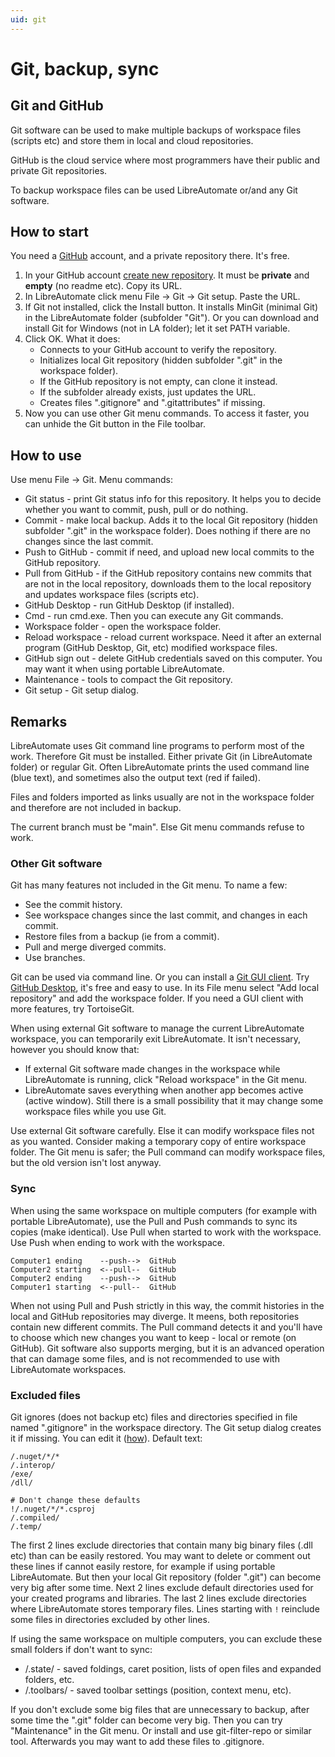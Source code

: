 ```yaml
---
uid: git
---
```


# Git, backup, sync

## Git and GitHub

Git software can be used to make multiple backups of workspace files (scripts etc) and store them in local and cloud repositories.

GitHub is the cloud service where most programmers have their public and private Git repositories.

To backup workspace files can be used LibreAutomate or/and any Git software.

## How to start

You need a [GitHub](https://github.com/) account, and a private repository there. It's free.

1. In your GitHub account [create new repository](https://github.com/new). It must be **private** and **empty** (no readme etc). Copy its URL.
2. In LibreAutomate click menu File -> Git -> Git setup. Paste the URL.
3. If Git not installed, click the Install button. It installs MinGit (minimal Git) in the LibreAutomate folder (subfolder "Git"). Or you can download and install Git for Windows (not in LA folder); let it set PATH variable.
4. Click OK. What it does:
    - Connects to your GitHub account to verify the repository.
    - Initializes local Git repository (hidden subfolder ".git" in the workspace folder).
    - If the GitHub repository is not empty, can clone it instead.
    - If the subfolder already exists, just updates the URL.
    - Creates files ".gitignore" and ".gitattributes" if missing.
5. Now you can use other Git menu commands. To access it faster, you can unhide the Git button in the File toolbar.

## How to use

Use menu File -> Git. Menu commands:

- Git status - print Git status info for this repository. It helps you to decide whether you want to commit, push, pull or do nothing.
- Commit - make local backup. Adds it to the local Git repository (hidden subfolder ".git" in the workspace folder). Does nothing if there are no changes since the last commit.
- Push to GitHub - commit if need, and upload new local commits to the GitHub repository.
- Pull from GitHub - if the GitHub repository contains new commits that are not in the local repository, downloads them to the local repository and updates workspace files (scripts etc).
- GitHub Desktop - run GitHub Desktop (if installed).
- Cmd - run cmd.exe. Then you can execute any Git commands.
- Workspace folder - open the workspace folder.
- Reload workspace - reload current workspace. Need it after an external program (GitHub Desktop, Git, etc) modified workspace files.
- GitHub sign out - delete GitHub credentials saved on this computer. You may want it when using portable LibreAutomate.
- Maintenance - tools to compact the Git repository.
- Git setup - Git setup dialog.

## Remarks

LibreAutomate uses Git command line programs to perform most of the work. Therefore Git must be installed. Either private Git (in LibreAutomate folder) or regular Git. Often LibreAutomate prints the used command line (blue text), and sometimes also the output text (red if failed).

Files and folders imported as links usually are not in the workspace folder and therefore are not included in backup.

The current branch must be "main". Else Git menu commands refuse to work.

### Other Git software

Git has many features not included in the Git menu. To name a few:
- See the commit history.
- See workspace changes since the last commit, and changes in each commit.
- Restore files from a backup (ie from a commit).
- Pull and merge diverged commits.
- Use branches.

Git can be used via command line. Or you can install a [Git GUI client](https://git-scm.com/downloads/guis). Try [GitHub Desktop](https://desktop.github.com/), it's free and easy to use. In its File menu select "Add local repository" and add the workspace folder. If you need a GUI client with more features, try TortoiseGit.

When using external Git software to manage the current LibreAutomate workspace, you can temporarily exit LibreAutomate. It isn't necessary, however you should know that:
- If external Git software made changes in the workspace while LibreAutomate is running, click "Reload workspace" in the Git menu.
- LibreAutomate saves everything when another app becomes active (active window). Still there is a small possibility that it may change some workspace files while you use Git.

Use external Git software carefully. Else it can modify workspace files not as you wanted. Consider making a temporary copy of entire workspace folder. The Git menu is safer; the Pull command can modify workspace files, but the old version isn't lost anyway.

### Sync

When using the same workspace on multiple computers (for example with portable LibreAutomate), use the Pull and Push commands to sync its copies (make identical). Use Pull when started to work with the workspace. Use Push when ending to work with the workspace.

```
Computer1 ending    --push-->  GitHub
Computer2 starting  <--pull--  GitHub
Computer2 ending    --push-->  GitHub
Computer1 starting  <--pull--  GitHub
```

When not using Pull and Push strictly in this way, the commit histories in the local and GitHub repositories may diverge. It meens, both repositories contain new different commits. The Pull command detects it and you'll have to choose which new changes you want to keep - local or remote (on GitHub). Git software also supports merging, but it is an advanced operation that can damage some files, and is not recommended to use with LibreAutomate workspaces.

### Excluded files

Git ignores (does not backup etc) files and directories specified in file named ".gitignore" in the workspace directory. The Git setup dialog creates it if missing. You can edit it ([how](https://www.google.com/search?q=.gitignore)). Default text:

```
/.nuget/*/*
/.interop/
/exe/
/dll/

# Don't change these defaults
!/.nuget/*/*.csproj
/.compiled/
/.temp/

```

The first 2 lines exclude directories that contain many big binary files (.dll etc) than can be easily restored. You may want to delete or comment out these lines if cannot easily restore, for example if using portable LibreAutomate. But then your local Git repository (folder ".git") can become very big after some time. Next 2 lines exclude default directories used for your created programs and libraries. The last 2 lines exclude directories where LibreAutomate stores temporary files. Lines starting with `!` reinclude some files in directories excluded by other lines.

If using the same workspace on multiple computers, you can exclude these small folders if don't want to sync:
- /.state/ - saved foldings, caret position, lists of open files and expanded folders, etc.
- /.toolbars/ - saved toolbar settings (position, context menu, etc).

If you don't exclude some big files that are unnecessary to backup, after some time the ".git" folder can become very big. Then you can try "Maintenance" in the Git menu. Or install and use git-filter-repo or similar tool. Afterwards you may want to add these files to .gitignore.
